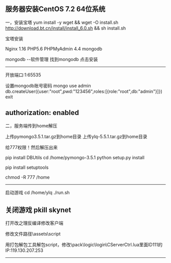 服务器安装CentOS 7.2 64位系统
---------------------------------------------------------------------------------------------------------
一，安装宝塔
yum install -y wget && wget -O install.sh http://download.bt.cn/install/install_6.0.sh && sh install.sh

宝塔安装

Nginx 1.16    PHP5.6  PHPMyAdmin 4.4   mongodb

mongodb --软件管理 找到mongodb 点击安装

---------------------------------------------------------------------------------------------------------
开放端口:1:65535

设置mongodb账号密码
mongo
use admin
db.createUser({user:"root",pwd:"123456",roles:[{role:"root",db:"admin"}]})
exit

authorization: enabled
---------------------------------------------------------------------------------------------------------
二，服务端传到home解压

上传pymongo3.5.1.tar.gz到home目录
上传ylq-5.5.1.tar.gz到home目录

给777权限！然后解压出来

pip install DBUtils
cd /home/pymongo-3.5.1
python setup.py install

pip install setuptools

chmod -R 777 /home

---------------------------------------------------------------------------------------------------------
启动游戏
cd /home/ylq
./run.sh

关闭游戏
pkill skynet
---------------------------------------------------------------------------------------------------------
打开改之理反编译修改客户端

修改文件路径\assets\script

用打包解包工具解包script，修改\pack\logic\login\CServerCtrl.lua里面ID111的IP:119.130.207.253

---------------------------------------------------------------------------------------------------------